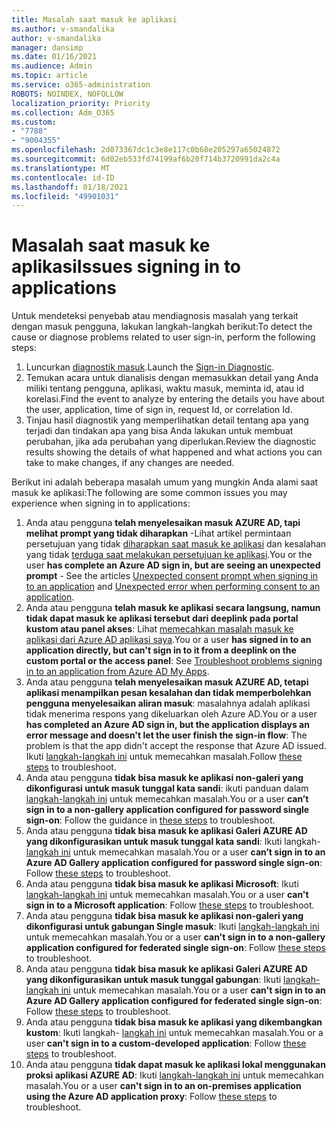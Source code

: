 ```yaml
---
title: Masalah saat masuk ke aplikasi
ms.author: v-smandalika
author: v-smandalika
manager: dansimp
ms.date: 01/16/2021
ms.audience: Admin
ms.topic: article
ms.service: o365-administration
ROBOTS: NOINDEX, NOFOLLOW
localization_priority: Priority
ms.collection: Adm_O365
ms.custom:
- "7788"
- "9004355"
ms.openlocfilehash: 2d073367dc1c3e8e117c0b68e205297a65024872
ms.sourcegitcommit: 6d02eb533fd74199af6b20f714b3720991da2c4a
ms.translationtype: MT
ms.contentlocale: id-ID
ms.lasthandoff: 01/18/2021
ms.locfileid: "49901031"
---
```

# <a name="issues-signing-in-to-applications"></a><span data-ttu-id="b1f48-102">Masalah saat masuk ke aplikasi</span><span class="sxs-lookup"><span data-stu-id="b1f48-102">Issues signing in to applications</span></span>

<span data-ttu-id="b1f48-103">Untuk mendeteksi penyebab atau mendiagnosis masalah yang terkait dengan masuk pengguna, lakukan langkah-langkah berikut:</span><span class="sxs-lookup"><span data-stu-id="b1f48-103">To detect the cause or diagnose problems related to user sign-in, perform the following steps:</span></span>

1. <span data-ttu-id="b1f48-104">Luncurkan [diagnostik masuk](https://ms.portal.azure.com/#blade/Microsoft_AAD_IAM/ActiveDirectoryMenuBlade/diagnose/symptomId/ms_aad_dxp_signin_caDiagnoseAndSolveSummarySymptom).</span><span class="sxs-lookup"><span data-stu-id="b1f48-104">Launch the [Sign-in Diagnostic](https://ms.portal.azure.com/#blade/Microsoft_AAD_IAM/ActiveDirectoryMenuBlade/diagnose/symptomId/ms_aad_dxp_signin_caDiagnoseAndSolveSummarySymptom).</span></span>
2. <span data-ttu-id="b1f48-105">Temukan acara untuk dianalisis dengan memasukkan detail yang Anda miliki tentang pengguna, aplikasi, waktu masuk, meminta id, atau id korelasi.</span><span class="sxs-lookup"><span data-stu-id="b1f48-105">Find the event to analyze by entering the details you have about the user, application, time of sign in, request Id, or correlation Id.</span></span>
3. <span data-ttu-id="b1f48-106">Tinjau hasil diagnostik yang memperlihatkan detail tentang apa yang terjadi dan tindakan apa yang bisa Anda lakukan untuk membuat perubahan, jika ada perubahan yang diperlukan.</span><span class="sxs-lookup"><span data-stu-id="b1f48-106">Review the diagnostic results showing the details of what happened and what actions you can take to make changes, if any changes are needed.</span></span>

<span data-ttu-id="b1f48-107">Berikut ini adalah beberapa masalah umum yang mungkin Anda alami saat masuk ke aplikasi:</span><span class="sxs-lookup"><span data-stu-id="b1f48-107">The following are some common issues you may experience when signing in to applications:</span></span>

1. <span data-ttu-id="b1f48-108">Anda atau pengguna **telah menyelesaikan masuk AZURE AD, tapi melihat prompt yang tidak diharapkan** -Lihat artikel permintaan persetujuan yang tidak [diharapkan saat masuk ke aplikasi](https://docs.microsoft.com/azure/active-directory/manage-apps/application-sign-in-unexpected-user-consent-prompt) dan kesalahan yang tidak [terduga saat melakukan persetujuan ke aplikasi](https://docs.microsoft.com/azure/active-directory/manage-apps/application-sign-in-unexpected-user-consent-error).</span><span class="sxs-lookup"><span data-stu-id="b1f48-108">You or the user **has complete an Azure AD sign in, but are seeing an unexpected prompt** - See the articles [Unexpected consent prompt when signing in to an application](https://docs.microsoft.com/azure/active-directory/manage-apps/application-sign-in-unexpected-user-consent-prompt) and [Unexpected error when performing consent to an application](https://docs.microsoft.com/azure/active-directory/manage-apps/application-sign-in-unexpected-user-consent-error).</span></span>
2. <span data-ttu-id="b1f48-109">Anda atau pengguna **telah masuk ke aplikasi secara langsung, namun tidak dapat masuk ke aplikasi tersebut dari deeplink pada portal kustom atau panel akses**: Lihat [memecahkan masalah masuk ke aplikasi dari Azure AD aplikasi saya](https://docs.microsoft.com/azure/active-directory/manage-apps/application-sign-in-other-problem-access-panel).</span><span class="sxs-lookup"><span data-stu-id="b1f48-109">You or a user **has signed in to an application directly, but can't sign in to it from a deeplink on the custom portal or the access panel**: See [Troubleshoot problems signing in to an application from Azure AD My Apps](https://docs.microsoft.com/azure/active-directory/manage-apps/application-sign-in-other-problem-access-panel).</span></span>
3. <span data-ttu-id="b1f48-110">Anda atau pengguna **telah menyelesaikan masuk AZURE AD, tetapi aplikasi menampilkan pesan kesalahan dan tidak memperbolehkan pengguna menyelesaikan aliran masuk**: masalahnya adalah aplikasi tidak menerima respons yang dikeluarkan oleh Azure AD.</span><span class="sxs-lookup"><span data-stu-id="b1f48-110">You or a user **has completed an Azure AD sign in, but the application displays an error message and doesn't let the user finish the sign-in flow**: The problem is that the app didn't accept the response that Azure AD issued.</span></span> <span data-ttu-id="b1f48-111">Ikuti [langkah-langkah ini](https://docs.microsoft.com/azure/active-directory/application-sign-in-problem-application-error) untuk memecahkan masalah.</span><span class="sxs-lookup"><span data-stu-id="b1f48-111">Follow [these steps](https://docs.microsoft.com/azure/active-directory/application-sign-in-problem-application-error) to troubleshoot.</span></span>
4. <span data-ttu-id="b1f48-112">Anda atau pengguna **tidak bisa masuk ke aplikasi non-galeri yang dikonfigurasi untuk masuk tunggal kata sandi**: ikuti panduan dalam [langkah-langkah ini](https://docs.microsoft.com/azure/active-directory/manage-apps/troubleshoot-password-based-sso) untuk memecahkan masalah.</span><span class="sxs-lookup"><span data-stu-id="b1f48-112">You or a user **can’t sign in to a non-gallery application configured for password single sign-on**: Follow the guidance in [these steps](https://docs.microsoft.com/azure/active-directory/manage-apps/troubleshoot-password-based-sso) to troubleshoot.</span></span>
5. <span data-ttu-id="b1f48-113">Anda atau pengguna **tidak bisa masuk ke aplikasi Galeri AZURE AD yang dikonfigurasikan untuk masuk tunggal kata sandi**: Ikuti langkah- [langkah ini](https://docs.microsoft.com/azure/active-directory/manage-apps/troubleshoot-password-based-sso) untuk memecahkan masalah.</span><span class="sxs-lookup"><span data-stu-id="b1f48-113">You or a user **can’t sign in to an Azure AD Gallery application configured for password single sign-on**: Follow [these steps](https://docs.microsoft.com/azure/active-directory/manage-apps/troubleshoot-password-based-sso) to troubleshoot.</span></span>
6. <span data-ttu-id="b1f48-114">Anda atau pengguna **tidak bisa masuk ke aplikasi Microsoft**: Ikuti [langkah-langkah ini](https://docs.microsoft.com/azure/active-directory/manage-apps/application-sign-in-problem-first-party-microsoft) untuk memecahkan masalah.</span><span class="sxs-lookup"><span data-stu-id="b1f48-114">You or a user **can't sign in to a Microsoft application**: Follow [these steps](https://docs.microsoft.com/azure/active-directory/manage-apps/application-sign-in-problem-first-party-microsoft) to troubleshoot.</span></span>
7. <span data-ttu-id="b1f48-115">Anda atau pengguna **tidak bisa masuk ke aplikasi non-galeri yang dikonfigurasi untuk gabungan Single masuk**: Ikuti [langkah-langkah ini](https://docs.microsoft.com/azure/active-directory/application-sign-in-problem-federated-sso-non-gallery) untuk memecahkan masalah.</span><span class="sxs-lookup"><span data-stu-id="b1f48-115">You or a user **can't sign in to a non-gallery application configured for federated single sign-on**: Follow [these steps](https://docs.microsoft.com/azure/active-directory/application-sign-in-problem-federated-sso-non-gallery) to troubleshoot.</span></span>
8. <span data-ttu-id="b1f48-116">Anda atau pengguna **tidak bisa masuk ke aplikasi Galeri AZURE AD yang dikonfigurasikan untuk masuk tunggal gabungan**: Ikuti [langkah-langkah ini](https://docs.microsoft.com/azure/active-directory/manage-apps/application-sign-in-problem-federated-sso-gallery) untuk memecahkan masalah.</span><span class="sxs-lookup"><span data-stu-id="b1f48-116">You or a user **can't sign in to an Azure AD Gallery application configured for federated single sign-on**: Follow [these steps](https://docs.microsoft.com/azure/active-directory/manage-apps/application-sign-in-problem-federated-sso-gallery) to troubleshoot.</span></span>
9. <span data-ttu-id="b1f48-117">Anda atau pengguna **tidak bisa masuk ke aplikasi yang dikembangkan kustom**: Ikuti langkah- [langkah ini](https://docs.microsoft.com/azure/active-directory/manage-apps/application-sign-in-problem-federated-sso-gallery) untuk memecahkan masalah.</span><span class="sxs-lookup"><span data-stu-id="b1f48-117">You or a user **can't sign in to a custom-developed application**: Follow [these steps](https://docs.microsoft.com/azure/active-directory/manage-apps/application-sign-in-problem-federated-sso-gallery) to troubleshoot.</span></span>
10. <span data-ttu-id="b1f48-118">Anda atau pengguna **tidak dapat masuk ke aplikasi lokal menggunakan proksi aplikasi AZURE AD**: Ikuti [langkah-langkah ini](https://docs.microsoft.com/azure/active-directory/manage-apps/application-sign-in-problem-on-premises-application-proxy) untuk memecahkan masalah.</span><span class="sxs-lookup"><span data-stu-id="b1f48-118">You or a user **can't sign in to an on-premises application using the Azure AD application proxy**: Follow [these steps](https://docs.microsoft.com/azure/active-directory/manage-apps/application-sign-in-problem-on-premises-application-proxy) to troubleshoot.</span></span>

